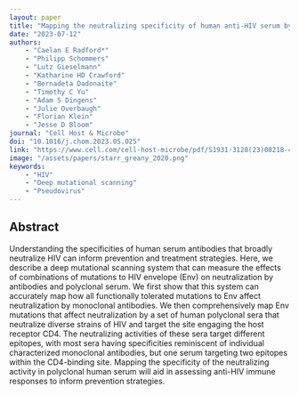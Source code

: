 ```yaml
---
layout: paper
title: "Mapping the neutralizing specificity of human anti-HIV serum by deep mutational scanning"
date: "2023-07-12"
authors: 
    - "Caelan E Radford*"
    - "Philipp Schommers"
    - "Lutz Gieselmann"
    - "Katharine HD Crawford"
    - "Bernadeta Dadonaite"
    - "Timothy C Yu"
    - "Adam S Dingens"
    - "Julie Overbaugh"
    - "Florian Klein"
    - "Jesse D Bloom"
journal: "Cell Host & Microbe"
doi: "10.1016/j.chom.2023.05.025"
link: "https://www.cell.com/cell-host-microbe/pdf/S1931-3128(23)00218-4.pdf"
image: "/assets/papers/starr_greany_2020.png"
keywords:
    - "HIV"
    - "Deep mutational scanning"
    - "Pseudovirus"
---
```


## Abstract

Understanding the specificities of human serum antibodies that broadly neutralize HIV can inform prevention and treatment strategies. Here, we describe a deep mutational scanning system that can measure the effects of combinations of mutations to HIV envelope (Env) on neutralization by antibodies and polyclonal serum. We first show that this system can accurately map how all functionally tolerated mutations to Env affect neutralization by monoclonal antibodies. We then comprehensively map Env mutations that affect neutralization by a set of human polyclonal sera that neutralize diverse strains of HIV and target the site engaging the host receptor CD4. The neutralizing activities of these sera target different epitopes, with most sera having specificities reminiscent of individual characterized monoclonal antibodies, but one serum targeting two epitopes within the CD4-binding site. Mapping the specificity of the neutralizing activity in polyclonal human serum will aid in assessing anti-HIV immune responses to inform prevention strategies.
